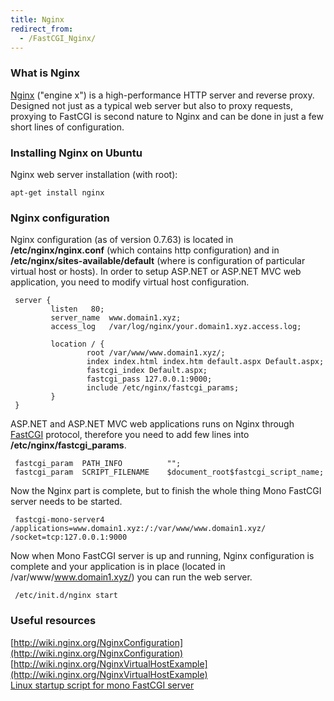 ```yaml
---
title: Nginx
redirect_from:
  - /FastCGI_Nginx/
---
```


### What is Nginx

[Nginx](http://wiki.nginx.org/) ("engine x") is a high-performance HTTP server and reverse proxy. Designed not just as a typical web server but also to proxy requests, proxying to FastCGI is second nature to Nginx and can be done in just a few short lines of configuration.

### Installing Nginx on Ubuntu

Nginx web server installation (with root):

    apt-get install nginx

### Nginx configuration

Nginx configuration (as of version 0.7.63) is located in **/etc/nginx/nginx.conf** (which contains http configuration) and in **/etc/nginx/sites-available/default** (where is configuration of particular virtual host or hosts). In order to setup ASP.NET or ASP.NET MVC web application, you need to modify virtual host configuration.

     server {
             listen   80;
             server_name  www.domain1.xyz;
             access_log   /var/log/nginx/your.domain1.xyz.access.log;

             location / {
                     root /var/www/www.domain1.xyz/;
                     index index.html index.htm default.aspx Default.aspx;
                     fastcgi_index Default.aspx;
                     fastcgi_pass 127.0.0.1:9000;
                     include /etc/nginx/fastcgi_params;
             }
     }

ASP.NET and ASP.NET MVC web applications runs on Nginx through [FastCGI](http://en.wikipedia.org/wiki/Fastcgi) protocol, therefore you need to add few lines into **/etc/nginx/fastcgi_params**.

     fastcgi_param  PATH_INFO          "";
     fastcgi_param  SCRIPT_FILENAME    $document_root$fastcgi_script_name;

Now the Nginx part is complete, but to finish the whole thing Mono FastCGI server needs to be started.

     fastcgi-mono-server4 /applications=www.domain1.xyz:/:/var/www/www.domain1.xyz/ /socket=tcp:127.0.0.1:9000

Now when Mono FastCGI server is up and running, Nginx configuration is complete and your application is in place (located in /var/www/www.domain1.xyz/) you can run the web server.

     /etc/init.d/nginx start

### Useful resources

[http://wiki.nginx.org/NginxConfiguration](http://wiki.nginx.org/NginxConfiguration)<br/>
 [http://wiki.nginx.org/NginxVirtualHostExample](http://wiki.nginx.org/NginxVirtualHostExample)<br/>
 [Linux startup script for mono FastCGI server](http://tomi.developmententity.sk/Blog/Post/2)


